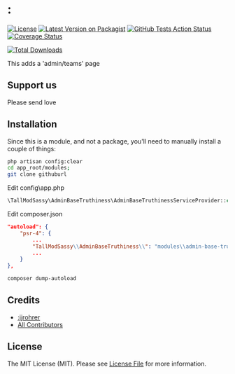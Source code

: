 # :
[![License](https://img.shields.io/github/license/:tallandsassy/:app-branding)](https://github.com/:tallandsassy/:app-branding/blob/master/LICENSE.md)
[![Latest Version on Packagist](https://img.shields.io/packagist/v/:tallandsassy/:app-branding.svg?style=flat-square)](https://packagist.org/packages/:tallandsassy/:app-branding)
[![GitHub Tests Action Status](https://img.shields.io/github/workflow/status/:tallandsassy/:app-branding/run-tests?label=tests)](https://github.com/:tallandsassy/:app-branding/actions?query=workflow%3Arun-tests+branch%3Amaster)
[![Coverage Status](https://coveralls.io/repos/github/:tallandsassy/:app-branding/badge.svg?branch=master)](https://coveralls.io/github/:tallandsassy/:app-branding?branch=master)

[![Total Downloads](https://img.shields.io/packagist/dt/:tallandsassy/:app-branding.svg?style=flat-square)](https://packagist.org/packages/:tallandsassy/:app-branding)


This adds a 'admin/teams' page

## Support us

Please send love

## Installation

Since this is a module, and not a package, you'll need to manually install a couple of things:
```bash
php artisan config:clear
cd app_root/modules;
git clone githuburl  
```

Edit config\app.php
```php
\TallModSassy\AdminBaseTruthiness\AdminBaseTruthinessServiceProvider::class, # add in the array  
```

Edit composer.json
```json
"autoload": {
    "psr-4": {
        ...
        "TallModSassy\\AdminBaseTruthiness\\": "modules\\admin-base-truthiness\\src"
        ...
    }
},  
```

```bash
composer dump-autoload 
```

## Credits
- [:jjrohrer](https://github.com/:jjrohrer)
- [All Contributors](../../contributors)

## License

The MIT License (MIT). Please see [License File](LICENSE.md) for more information.
